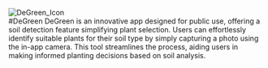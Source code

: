 ![DeGreen_Icon](https://github.com/Elephantwanttofly/Degreen/assets/89914435/9cb685fd-de0b-4878-93e4-a6f219608ebb)
</br >
#DeGreen
DeGreen is an innovative app designed for public use, offering a soil detection feature simplifying plant selection. Users can effortlessly identify suitable plants for their soil type by simply capturing a photo using the in-app camera. This tool streamlines the process, aiding users in making informed planting decisions based on soil analysis.
